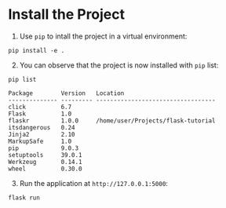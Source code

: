 # Install the Project

1. Use `pip` to intall the project in a virtual environment:

```
pip install -e .
```

2. You can observe that the project is now installed with `pip` list:

```
pip list
```

```
Package        Version   Location
-------------- --------- ----------------------------------
click          6.7
Flask          1.0
flaskr         1.0.0     /home/user/Projects/flask-tutorial
itsdangerous   0.24
Jinja2         2.10
MarkupSafe     1.0
pip            9.0.3
setuptools     39.0.1
Werkzeug       0.14.1
wheel          0.30.0
```

3. Run the application at `http://127.0.0.1:5000`:

```
flask run
```
